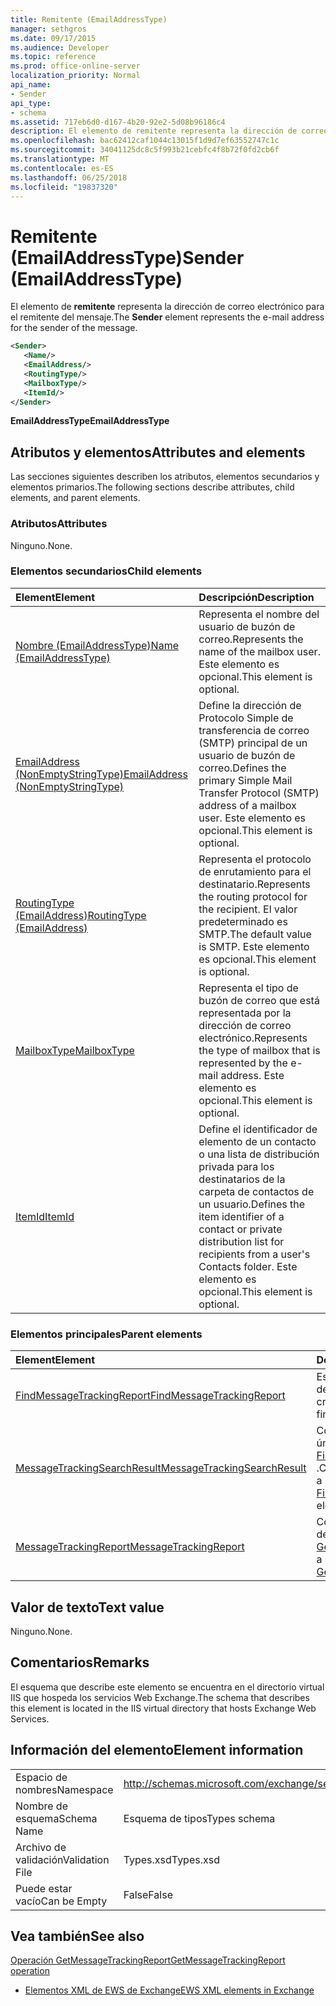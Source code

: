 ```yaml
---
title: Remitente (EmailAddressType)
manager: sethgros
ms.date: 09/17/2015
ms.audience: Developer
ms.topic: reference
ms.prod: office-online-server
localization_priority: Normal
api_name:
- Sender
api_type:
- schema
ms.assetid: 717eb6d0-d167-4b20-92e2-5d08b96186c4
description: El elemento de remitente representa la dirección de correo electrónico para el remitente del mensaje.
ms.openlocfilehash: bac62412caf1044c13015f1d9d7ef63552747c1c
ms.sourcegitcommit: 34041125dc8c5f993b21cebfc4f8b72f0fd2cb6f
ms.translationtype: MT
ms.contentlocale: es-ES
ms.lasthandoff: 06/25/2018
ms.locfileid: "19837320"
---
```

# <a name="sender-emailaddresstype"></a><span data-ttu-id="eea56-103">Remitente (EmailAddressType)</span><span class="sxs-lookup"><span data-stu-id="eea56-103">Sender (EmailAddressType)</span></span>

<span data-ttu-id="eea56-104">El elemento de **remitente** representa la dirección de correo electrónico para el remitente del mensaje.</span><span class="sxs-lookup"><span data-stu-id="eea56-104">The **Sender** element represents the e-mail address for the sender of the message.</span></span> 
  
```XML
<Sender>
   <Name/>
   <EmailAddress/>
   <RoutingType/>
   <MailboxType/>
   <ItemId/>
</Sender>
```

 <span data-ttu-id="eea56-105">**EmailAddressType**</span><span class="sxs-lookup"><span data-stu-id="eea56-105">**EmailAddressType**</span></span>
## <a name="attributes-and-elements"></a><span data-ttu-id="eea56-106">Atributos y elementos</span><span class="sxs-lookup"><span data-stu-id="eea56-106">Attributes and elements</span></span>

<span data-ttu-id="eea56-107">Las secciones siguientes describen los atributos, elementos secundarios y elementos primarios.</span><span class="sxs-lookup"><span data-stu-id="eea56-107">The following sections describe attributes, child elements, and parent elements.</span></span>
  
### <a name="attributes"></a><span data-ttu-id="eea56-108">Atributos</span><span class="sxs-lookup"><span data-stu-id="eea56-108">Attributes</span></span>

<span data-ttu-id="eea56-109">Ninguno.</span><span class="sxs-lookup"><span data-stu-id="eea56-109">None.</span></span>
  
### <a name="child-elements"></a><span data-ttu-id="eea56-110">Elementos secundarios</span><span class="sxs-lookup"><span data-stu-id="eea56-110">Child elements</span></span>

|<span data-ttu-id="eea56-111">**Element**</span><span class="sxs-lookup"><span data-stu-id="eea56-111">**Element**</span></span>|<span data-ttu-id="eea56-112">**Descripción**</span><span class="sxs-lookup"><span data-stu-id="eea56-112">**Description**</span></span>|
|:-----|:-----|
|[<span data-ttu-id="eea56-113">Nombre (EmailAddressType)</span><span class="sxs-lookup"><span data-stu-id="eea56-113">Name (EmailAddressType)</span></span>](name-emailaddresstype.md) <br/> |<span data-ttu-id="eea56-114">Representa el nombre del usuario de buzón de correo.</span><span class="sxs-lookup"><span data-stu-id="eea56-114">Represents the name of the mailbox user.</span></span> <span data-ttu-id="eea56-115">Este elemento es opcional.</span><span class="sxs-lookup"><span data-stu-id="eea56-115">This element is optional.</span></span>  <br/> |
|[<span data-ttu-id="eea56-116">EmailAddress (NonEmptyStringType)</span><span class="sxs-lookup"><span data-stu-id="eea56-116">EmailAddress (NonEmptyStringType)</span></span>](emailaddress-nonemptystringtype.md) <br/> |<span data-ttu-id="eea56-117">Define la dirección de Protocolo Simple de transferencia de correo (SMTP) principal de un usuario de buzón de correo.</span><span class="sxs-lookup"><span data-stu-id="eea56-117">Defines the primary Simple Mail Transfer Protocol (SMTP) address of a mailbox user.</span></span> <span data-ttu-id="eea56-118">Este elemento es opcional.</span><span class="sxs-lookup"><span data-stu-id="eea56-118">This element is optional.</span></span>  <br/> |
|[<span data-ttu-id="eea56-119">RoutingType (EmailAddress)</span><span class="sxs-lookup"><span data-stu-id="eea56-119">RoutingType (EmailAddress)</span></span>](routingtype-emailaddress.md) <br/> |<span data-ttu-id="eea56-120">Representa el protocolo de enrutamiento para el destinatario.</span><span class="sxs-lookup"><span data-stu-id="eea56-120">Represents the routing protocol for the recipient.</span></span> <span data-ttu-id="eea56-121">El valor predeterminado es SMTP.</span><span class="sxs-lookup"><span data-stu-id="eea56-121">The default value is SMTP.</span></span> <span data-ttu-id="eea56-122">Este elemento es opcional.</span><span class="sxs-lookup"><span data-stu-id="eea56-122">This element is optional.</span></span>  <br/> |
|[<span data-ttu-id="eea56-123">MailboxType</span><span class="sxs-lookup"><span data-stu-id="eea56-123">MailboxType</span></span>](mailboxtype.md) <br/> |<span data-ttu-id="eea56-124">Representa el tipo de buzón de correo que está representada por la dirección de correo electrónico.</span><span class="sxs-lookup"><span data-stu-id="eea56-124">Represents the type of mailbox that is represented by the e-mail address.</span></span> <span data-ttu-id="eea56-125">Este elemento es opcional.</span><span class="sxs-lookup"><span data-stu-id="eea56-125">This element is optional.</span></span>  <br/> |
|[<span data-ttu-id="eea56-126">ItemId</span><span class="sxs-lookup"><span data-stu-id="eea56-126">ItemId</span></span>](itemid.md) <br/> |<span data-ttu-id="eea56-127">Define el identificador de elemento de un contacto o una lista de distribución privada para los destinatarios de la carpeta de contactos de un usuario.</span><span class="sxs-lookup"><span data-stu-id="eea56-127">Defines the item identifier of a contact or private distribution list for recipients from a user's Contacts folder.</span></span> <span data-ttu-id="eea56-128">Este elemento es opcional.</span><span class="sxs-lookup"><span data-stu-id="eea56-128">This element is optional.</span></span>  <br/> |
   
### <a name="parent-elements"></a><span data-ttu-id="eea56-129">Elementos principales</span><span class="sxs-lookup"><span data-stu-id="eea56-129">Parent elements</span></span>

|<span data-ttu-id="eea56-130">**Element**</span><span class="sxs-lookup"><span data-stu-id="eea56-130">**Element**</span></span>|<span data-ttu-id="eea56-131">**Descripción**</span><span class="sxs-lookup"><span data-stu-id="eea56-131">**Description**</span></span>|
|:-----|:-----|
|[<span data-ttu-id="eea56-132">FindMessageTrackingReport</span><span class="sxs-lookup"><span data-stu-id="eea56-132">FindMessageTrackingReport</span></span>](findmessagetrackingreport.md) <br/> |<span data-ttu-id="eea56-133">Especifica los criterios para los tipos de mensajes para buscar.</span><span class="sxs-lookup"><span data-stu-id="eea56-133">Specifies criteria for the types of messages to find.</span></span>  <br/> |
|[<span data-ttu-id="eea56-134">MessageTrackingSearchResult</span><span class="sxs-lookup"><span data-stu-id="eea56-134">MessageTrackingSearchResult</span></span>](messagetrackingsearchresult.md) <br/> |<span data-ttu-id="eea56-135">Contiene un resultado de mensaje único para un elemento [FindMessageTrackingReportResponse](findmessagetrackingreportresponse.md) .</span><span class="sxs-lookup"><span data-stu-id="eea56-135">Contains a single message result for a [FindMessageTrackingReportResponse](findmessagetrackingreportresponse.md) element.</span></span>  <br/> |
|[<span data-ttu-id="eea56-136">MessageTrackingReport</span><span class="sxs-lookup"><span data-stu-id="eea56-136">MessageTrackingReport</span></span>](messagetrackingreport.md) <br/> |<span data-ttu-id="eea56-137">Contiene un solo mensaje que se devuelve en una [operación de GetMessageTrackingReport](getmessagetrackingreport-operation.md).</span><span class="sxs-lookup"><span data-stu-id="eea56-137">Contains a single message that is returned in a [GetMessageTrackingReport operation](getmessagetrackingreport-operation.md).</span></span>  <br/> |
   
## <a name="text-value"></a><span data-ttu-id="eea56-138">Valor de texto</span><span class="sxs-lookup"><span data-stu-id="eea56-138">Text value</span></span>

<span data-ttu-id="eea56-139">Ninguno.</span><span class="sxs-lookup"><span data-stu-id="eea56-139">None.</span></span>
  
## <a name="remarks"></a><span data-ttu-id="eea56-140">Comentarios</span><span class="sxs-lookup"><span data-stu-id="eea56-140">Remarks</span></span>

<span data-ttu-id="eea56-141">El esquema que describe este elemento se encuentra en el directorio virtual IIS que hospeda los servicios Web Exchange.</span><span class="sxs-lookup"><span data-stu-id="eea56-141">The schema that describes this element is located in the IIS virtual directory that hosts Exchange Web Services.</span></span>
  
## <a name="element-information"></a><span data-ttu-id="eea56-142">Información del elemento</span><span class="sxs-lookup"><span data-stu-id="eea56-142">Element information</span></span>

|||
|:-----|:-----|
|<span data-ttu-id="eea56-143">Espacio de nombres</span><span class="sxs-lookup"><span data-stu-id="eea56-143">Namespace</span></span>  <br/> |http://schemas.microsoft.com/exchange/services/2006/types  <br/> |
|<span data-ttu-id="eea56-144">Nombre de esquema</span><span class="sxs-lookup"><span data-stu-id="eea56-144">Schema Name</span></span>  <br/> |<span data-ttu-id="eea56-145">Esquema de tipos</span><span class="sxs-lookup"><span data-stu-id="eea56-145">Types schema</span></span>  <br/> |
|<span data-ttu-id="eea56-146">Archivo de validación</span><span class="sxs-lookup"><span data-stu-id="eea56-146">Validation File</span></span>  <br/> |<span data-ttu-id="eea56-147">Types.xsd</span><span class="sxs-lookup"><span data-stu-id="eea56-147">Types.xsd</span></span>  <br/> |
|<span data-ttu-id="eea56-148">Puede estar vacío</span><span class="sxs-lookup"><span data-stu-id="eea56-148">Can be Empty</span></span>  <br/> |<span data-ttu-id="eea56-149">False</span><span class="sxs-lookup"><span data-stu-id="eea56-149">False</span></span>  <br/> |
   
## <a name="see-also"></a><span data-ttu-id="eea56-150">Vea también</span><span class="sxs-lookup"><span data-stu-id="eea56-150">See also</span></span>



[<span data-ttu-id="eea56-151">Operación GetMessageTrackingReport</span><span class="sxs-lookup"><span data-stu-id="eea56-151">GetMessageTrackingReport operation</span></span>](getmessagetrackingreport-operation.md)


- [<span data-ttu-id="eea56-152">Elementos XML de EWS de Exchange</span><span class="sxs-lookup"><span data-stu-id="eea56-152">EWS XML elements in Exchange</span></span>](ews-xml-elements-in-exchange.md)

